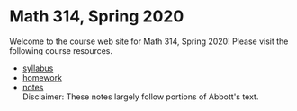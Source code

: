 # Math 314, Spring 2020

Welcome to the course web site for Math 314, Spring 2020! Please visit the following course resources.

* [syllabus](syllabus.md)
* [homework](homework.md)
* [notes](https://github.com/scoskey/m314/raw/master/notes.pdf)  
Disclaimer: These notes largely follow portions of Abbott's text.
